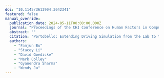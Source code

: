 ```yaml
---
doi: "10.1145/3613904.3642341"
featured: false
manual_override:
  publication_date: 2024-05-11T00:00:00.000Z
  journal: "Proceedings of the CHI Conference on Human Factors in Computing Systems"
  abstract: ""
  citation: "Portobello: Extending Driving Simulation from the Lab to the Road (2024)"
  authors:
    - "Fanjun Bu"
    - "Stacey Li"
    - "David Goedicke"
    - "Mark Colley"
    - "Gyanendra Sharma"
    - "Wendy Ju"
---
```


<!-- You can add additional content about this publication here if needed -->

